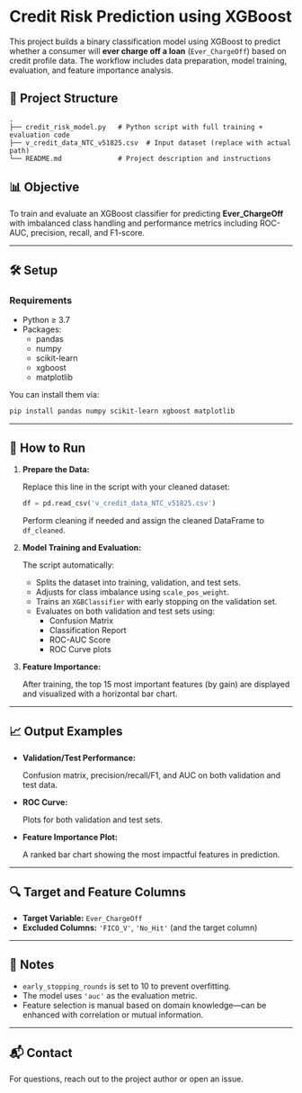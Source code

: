# Credit Risk Prediction using XGBoost

This project builds a binary classification model using XGBoost to predict whether a consumer will **ever charge off a loan** (`Ever_ChargeOff`) based on credit profile data. The workflow includes data preparation, model training, evaluation, and feature importance analysis.

## 📁 Project Structure

```
.
├── credit_risk_model.py   # Python script with full training + evaluation code
├── v_credit_data_NTC_v51825.csv  # Input dataset (replace with actual path)
└── README.md              # Project description and instructions
```

## 📊 Objective

To train and evaluate an XGBoost classifier for predicting **Ever_ChargeOff** with imbalanced class handling and performance metrics including ROC-AUC, precision, recall, and F1-score.

---

## 🛠️ Setup

### Requirements

- Python ≥ 3.7  
- Packages:
  - pandas
  - numpy
  - scikit-learn
  - xgboost
  - matplotlib

You can install them via:

```bash
pip install pandas numpy scikit-learn xgboost matplotlib
```

---

## 🚀 How to Run

1. **Prepare the Data:**

   Replace this line in the script with your cleaned dataset:

   ```python
   df = pd.read_csv('v_credit_data_NTC_v51825.csv')
   ```

   Perform cleaning if needed and assign the cleaned DataFrame to `df_cleaned`.

2. **Model Training and Evaluation:**

   The script automatically:
   - Splits the dataset into training, validation, and test sets.
   - Adjusts for class imbalance using `scale_pos_weight`.
   - Trains an `XGBClassifier` with early stopping on the validation set.
   - Evaluates on both validation and test sets using:
     - Confusion Matrix
     - Classification Report
     - ROC-AUC Score
     - ROC Curve plots

3. **Feature Importance:**

   After training, the top 15 most important features (by gain) are displayed and visualized with a horizontal bar chart.

---

## 📈 Output Examples

- **Validation/Test Performance:**

  Confusion matrix, precision/recall/F1, and AUC on both validation and test data.

- **ROC Curve:**

  Plots for both validation and test sets.

- **Feature Importance Plot:**

  A ranked bar chart showing the most impactful features in prediction.

---

## 🔍 Target and Feature Columns

- **Target Variable:** `Ever_ChargeOff`
- **Excluded Columns:** `'FICO_V'`, `'No_Hit'` (and the target column)

---

## 📌 Notes

- `early_stopping_rounds` is set to 10 to prevent overfitting.
- The model uses `'auc'` as the evaluation metric.
- Feature selection is manual based on domain knowledge—can be enhanced with correlation or mutual information.

---

## 📬 Contact

For questions, reach out to the project author or open an issue.
